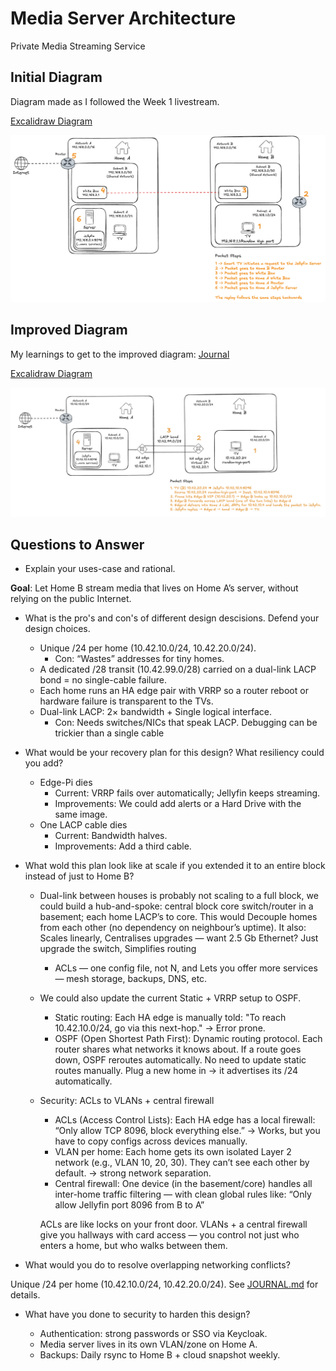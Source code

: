 # Media Server Architecture

Private Media Streaming Service

## Initial Diagram

Diagram made as I followed the Week 1 livestream.

[Excalidraw Diagram](https://excalidraw.com/#json=JD-dzjguybS0y7r67-hdY,VUHvR3PqV7_Haif2PSCTxw)

![screenshot](images/diagram.png)

## Improved Diagram

My learnings to get to the improved diagram: [Journal](journal/week1/diagramming/JOURNAL.md)

[Excalidraw Diagram](https://excalidraw.com/#json=pgInz5qYtETm5hVGILXfO,atw5uyt66JS0r8tIrEh--w)

![alt text](images/improved_diagram.png)

## Questions to Answer

- Explain your uses-case and rational.

**Goal**: Let Home B stream media that lives on Home A’s server, without relying on the public Internet.

- What is the pro's and con's of different design descisions. Defend your design choices.

  - Unique /24 per home (10.42.10.0/24, 10.42.20.0/24).
    - Con: “Wastes” addresses for tiny homes.
  - A dedicated /28 transit (10.42.99.0/28) carried on a dual-link LACP bond = no single-cable failure.
  - Each home runs an HA edge pair with VRRP so a router reboot or hardware failure is transparent to the TVs.
  - Dual-link LACP: 2× bandwidth + Single logical interface.
    - Con: Needs switches/NICs that speak LACP. Debugging can be trickier than a single cable

- What would be your recovery plan for this design? What resiliency could you add?

  - Edge-Pi dies
    - Current: VRRP fails over automatically; Jellyfin keeps streaming.
    - Improvements: We could add alerts or a Hard Drive with the same image.
  - One LACP cable dies
    - Current: Bandwidth halves.
    - Improvements: Add a third cable.

- What wold this plan look like at scale if you extended it to an entire block instead of just to Home B?

  - Dual-link between houses is probably not scaling to a full block, we could
    build a hub-and-spoke: central block core switch/router in a basement; each
    home LACP’s to core. This would Decouple homes from each other (no
    dependency on neighbour’s uptime). It also: Scales linearly, Centralises
    upgrades — want 2.5 Gb Ethernet? Just upgrade the switch, Simplifies routing
    + ACLs — one config file, not N, and Lets you offer more services — mesh
    storage, backups, DNS, etc.
  - We could also update the current Static + VRRP setup to OSPF.
    - Static routing: Each HA edge is manually told: "To reach 10.42.10.0/24, go
      via this next-hop." -> Error prone.
    - OSPF (Open Shortest Path First): Dynamic routing protocol. Each router
      shares what networks it knows about. If a route goes down, OSPF reroutes
      automatically. No need to update static routes manually. Plug a new home
      in → it advertises its /24 automatically.
  - Security: ACLs to VLANs + central firewall
    - ACLs (Access Control Lists): Each HA edge has a local firewall: “Only
      allow TCP 8096, block everything else.” -> Works, but you have to copy
      configs across devices manually.
    - VLAN per home: Each home gets its own isolated Layer 2 network (e.g., VLAN
      10, 20, 30). They can’t see each other by default. -> strong network
      separation.
    - Central firewall: One device (in the basement/core) handles all inter-home
      traffic filtering — with clean global rules like: “Only allow Jellyfin port 8096
      from B to A”

    ACLs are like locks on your front door.
    VLANs + a central firewall give you hallways with card access — you control not just who enters a home, but who walks between them.

- What would you do to resolve overlapping networking conflicts?

Unique /24 per home (10.42.10.0/24, 10.42.20.0/24).
See [JOURNAL.md](journal/week1/diagramming/JOURNAL.md) for details.

- What have you done to security to harden this design?

  - Authentication: strong passwords or SSO via Keycloak.
  - Media server lives in its own VLAN/zone on Home A.
  - Backups: Daily rsync to Home B + cloud snapshot weekly.
